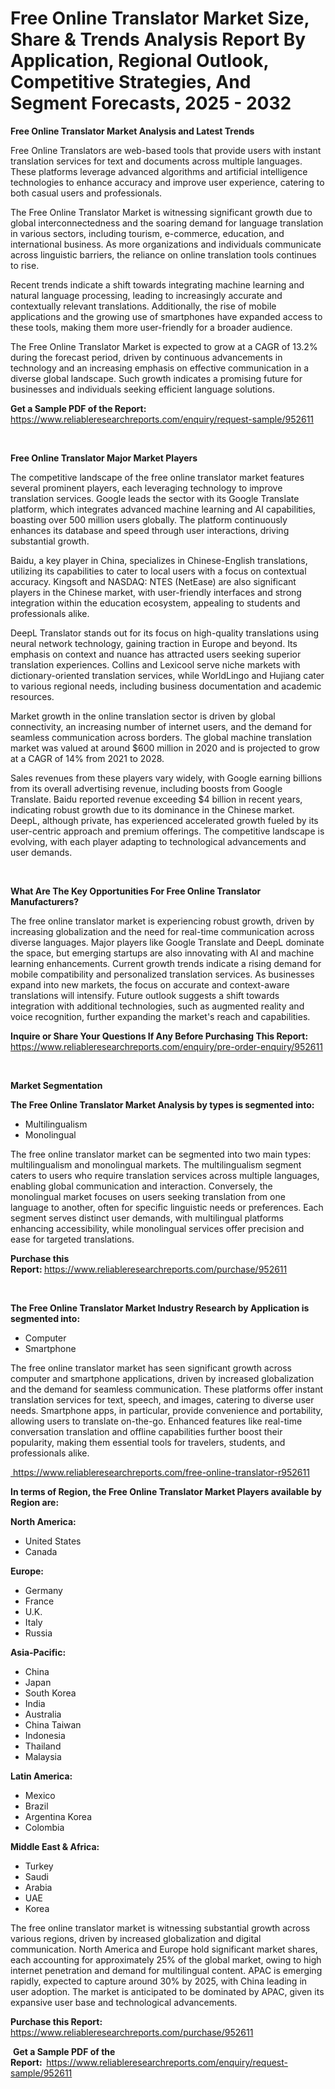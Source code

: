 <p><h1>Free Online Translator Market Size, Share & Trends Analysis Report By Application, Regional Outlook, Competitive Strategies, And Segment Forecasts, 2025 - 2032</h1></p><p><strong>Free Online Translator Market Analysis and Latest Trends</strong></p>
<p><p>Free Online Translators are web-based tools that provide users with instant translation services for text and documents across multiple languages. These platforms leverage advanced algorithms and artificial intelligence technologies to enhance accuracy and improve user experience, catering to both casual users and professionals.</p><p>The Free Online Translator Market is witnessing significant growth due to global interconnectedness and the soaring demand for language translation in various sectors, including tourism, e-commerce, education, and international business. As more organizations and individuals communicate across linguistic barriers, the reliance on online translation tools continues to rise.</p><p>Recent trends indicate a shift towards integrating machine learning and natural language processing, leading to increasingly accurate and contextually relevant translations. Additionally, the rise of mobile applications and the growing use of smartphones have expanded access to these tools, making them more user-friendly for a broader audience.</p><p>The Free Online Translator Market is expected to grow at a CAGR of 13.2% during the forecast period, driven by continuous advancements in technology and an increasing emphasis on effective communication in a diverse global landscape. Such growth indicates a promising future for businesses and individuals seeking efficient language solutions.</p></p>
<p><strong>Get a Sample PDF of the Report:&nbsp;</strong> <a href="https://www.reliableresearchreports.com/enquiry/request-sample/952611?utm_campaign=2927&utm_medium=2&utm_source=Github&utm_content=ia&utm_term=18042025&utm_id=free-online-translator">https://www.reliableresearchreports.com/enquiry/request-sample/952611</a></p>
<p>&nbsp;</p>
<p><strong>Free Online Translator Major Market Players</strong></p>
<p><p>The competitive landscape of the free online translator market features several prominent players, each leveraging technology to improve translation services. Google leads the sector with its Google Translate platform, which integrates advanced machine learning and AI capabilities, boasting over 500 million users globally. The platform continuously enhances its database and speed through user interactions, driving substantial growth. </p><p>Baidu, a key player in China, specializes in Chinese-English translations, utilizing its capabilities to cater to local users with a focus on contextual accuracy. Kingsoft and NASDAQ: NTES (NetEase) are also significant players in the Chinese market, with user-friendly interfaces and strong integration within the education ecosystem, appealing to students and professionals alike.</p><p>DeepL Translator stands out for its focus on high-quality translations using neural network technology, gaining traction in Europe and beyond. Its emphasis on context and nuance has attracted users seeking superior translation experiences. Collins and Lexicool serve niche markets with dictionary-oriented translation services, while WorldLingo and Hujiang cater to various regional needs, including business documentation and academic resources.</p><p>Market growth in the online translation sector is driven by global connectivity, an increasing number of internet users, and the demand for seamless communication across borders. The global machine translation market was valued at around $600 million in 2020 and is projected to grow at a CAGR of 14% from 2021 to 2028.</p><p>Sales revenues from these players vary widely, with Google earning billions from its overall advertising revenue, including boosts from Google Translate. Baidu reported revenue exceeding $4 billion in recent years, indicating robust growth due to its dominance in the Chinese market. DeepL, although private, has experienced accelerated growth fueled by its user-centric approach and premium offerings. The competitive landscape is evolving, with each player adapting to technological advancements and user demands.</p></p>
<p>&nbsp;</p>
<p><strong>What Are The Key Opportunities For Free Online Translator Manufacturers?</strong></p>
<p><p>The free online translator market is experiencing robust growth, driven by increasing globalization and the need for real-time communication across diverse languages. Major players like Google Translate and DeepL dominate the space, but emerging startups are also innovating with AI and machine learning enhancements. Current growth trends indicate a rising demand for mobile compatibility and personalized translation services. As businesses expand into new markets, the focus on accurate and context-aware translations will intensify. Future outlook suggests a shift towards integration with additional technologies, such as augmented reality and voice recognition, further expanding the market's reach and capabilities.</p></p>
<p><strong>Inquire or Share Your Questions If Any Before Purchasing This Report:</strong> <a href="https://www.reliableresearchreports.com/enquiry/pre-order-enquiry/952611?utm_campaign=2927&utm_medium=2&utm_source=Github&utm_content=ia&utm_term=18042025&utm_id=free-online-translator">https://www.reliableresearchreports.com/enquiry/pre-order-enquiry/952611</a></p>
<p>&nbsp;</p>
<p><strong>Market Segmentation</strong></p>
<p><strong>The Free Online Translator Market Analysis by types is segmented into:</strong></p>
<p><ul><li>Multilingualism</li><li>Monolingual</li></ul></p>
<p><p>The free online translator market can be segmented into two main types: multilingualism and monolingual markets. The multilingualism segment caters to users who require translation services across multiple languages, enabling global communication and interaction. Conversely, the monolingual market focuses on users seeking translation from one language to another, often for specific linguistic needs or preferences. Each segment serves distinct user demands, with multilingual platforms enhancing accessibility, while monolingual services offer precision and ease for targeted translations.</p></p>
<p><strong>Purchase this Report:&nbsp;</strong><a href="https://www.reliableresearchreports.com/purchase/952611?utm_campaign=2927&utm_medium=2&utm_source=Github&utm_content=ia&utm_term=18042025&utm_id=free-online-translator">https://www.reliableresearchreports.com/purchase/952611</a></p>
<p>&nbsp;</p>
<p><strong>The Free Online Translator Market Industry Research by Application is segmented into:</strong></p>
<p><ul><li>Computer</li><li>Smartphone</li></ul></p>
<p><p>The free online translator market has seen significant growth across computer and smartphone applications, driven by increased globalization and the demand for seamless communication. These platforms offer instant translation services for text, speech, and images, catering to diverse user needs. Smartphone apps, in particular, provide convenience and portability, allowing users to translate on-the-go. Enhanced features like real-time conversation translation and offline capabilities further boost their popularity, making them essential tools for travelers, students, and professionals alike.</p></p>
<p><a href="https://www.reliableresearchreports.com/free-online-translator-r952611?utm_campaign=2927&utm_medium=2&utm_source=Github&utm_content=ia&utm_term=18042025&utm_id=free-online-translator">&nbsp;https://www.reliableresearchreports.com/free-online-translator-r952611</a></p>
<p><strong>In terms of Region, the Free Online Translator Market Players available by Region are:</strong></p>
<p>
    <p> <strong> North America: </strong>
        <ul>
            <li>United States</li>
            <li>Canada</li>
        </ul>
        </p> 
    <p> <strong> Europe: </strong>
        <ul>
            <li>Germany</li>
            <li>France</li>
            <li>U.K.</li>
            <li>Italy</li>
            <li>Russia</li>
        </ul>
        </p> 
    <p> <strong> Asia-Pacific: </strong>
        <ul>
            <li>China</li>
            <li>Japan</li>
            <li>South Korea</li>
            <li>India</li>
            <li>Australia</li>
            <li>China Taiwan</li>
            <li>Indonesia</li>
            <li>Thailand</li>
            <li>Malaysia</li>
        </ul>
        </p> 
    <p> <strong> Latin America: </strong>
        <ul>
            <li>Mexico</li>
            <li>Brazil</li>
            <li>Argentina Korea</li>
            <li>Colombia</li>
        </ul>
        </p> 
    <p> <strong> Middle East & Africa: </strong>
        <ul>
            <li>Turkey</li>
            <li>Saudi</li>
            <li>Arabia</li>
            <li>UAE</li>
            <li>Korea</li>
        </ul>
    </p>
    </p>
<p><p>The free online translator market is witnessing substantial growth across various regions, driven by increased globalization and digital communication. North America and Europe hold significant market shares, each accounting for approximately 25% of the global market, owing to high internet penetration and demand for multilingual content. APAC is emerging rapidly, expected to capture around 30% by 2025, with China leading in user adoption. The market is anticipated to be dominated by APAC, given its expansive user base and technological advancements.</p></p>
<p><strong>Purchase this Report: </strong><a href="https://www.reliableresearchreports.com/purchase/952611?utm_campaign=2927&utm_medium=2&utm_source=Github&utm_content=ia&utm_term=18042025&utm_id=free-online-translator">https://www.reliableresearchreports.com/purchase/952611</a></p>
<p>&nbsp;<strong>Get a Sample PDF of the Report:&nbsp;&nbsp;</strong><a href="https://www.reliableresearchreports.com/enquiry/request-sample/952611?utm_campaign=2927&utm_medium=2&utm_source=Github&utm_content=ia&utm_term=18042025&utm_id=free-online-translator">https://www.reliableresearchreports.com/enquiry/request-sample/952611</a></p>
<p><strong></strong></p>
<p><p></p><p></p><p></p></p>